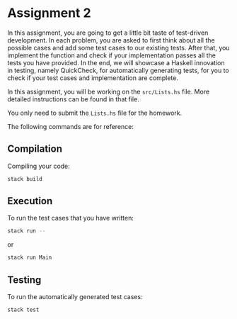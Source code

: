 # Assignment 2

In this assignment, you are going to get a little bit taste of test-driven
development. In each problem, you are asked to first think about all the
possible cases and add some test cases to our existing tests. After that, you
implement the function and check if your implementation passes all the tests you
have provided. In the end, we will showcase a Haskell innovation in testing,
namely QuickCheck, for automatically generating tests, for you to check if your
test cases and implementation are complete.

In this assignment, you will be working on the `src/Lists.hs` file. More
detailed instructions can be found in that file.

You only need to submit the `Lists.hs` file for the homework.

The following commands are for reference:

## Compilation

Compiling your code: 
``` sh
stack build
```

## Execution

To run the test cases that you have written:
``` sh
stack run --
```
or

``` sh
stack run Main
```

## Testing

To run the automatically generated test cases: 

``` sh
stack test
```

